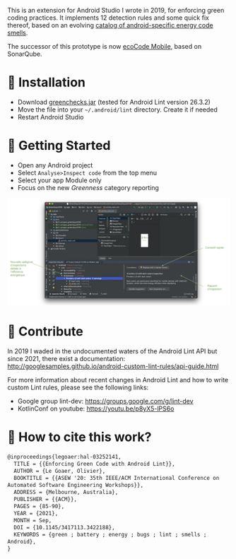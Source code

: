 This is an extension for Android Studio I wrote in 2019, for enforcing green coding practices. It implements 12 detection rules and some quick fix thereof, based on an evolving [catalog of android-specific energy code smells](https://olegoaer.perso.univ-pau.fr/android-energy-smells/).

The successor of this prototype is now [ecoCode Mobile](https://github.com/cnumr/ecoCode/tree/main/src/android-plugin), based on SonarQube.

# 💾 Installation
* Download [greenchecks.jar]() (tested for Android Lint version 26.3.2)
* Move the file into your `~/.android/lint` directory. Create it if needed
* Restart Android Studio

# 🚀 Getting Started
* Open any Android project
* Select `Analyse>Inspect code` from the top menu
* Select your app Module only
* Focus on the new *Greenness* category reporting

![alt text](./assets/screenshot.png)

# 🫵 Contribute

In 2019 I waded in the undocumented waters of the Android Lint API but since 2021, there exist a documentation: http://googlesamples.github.io/android-custom-lint-rules/api-guide.html

For more information about recent changes in Android Lint and how to write custom Lint rules, please see the following links:
* Google group lint-dev: https://groups.google.com/g/lint-dev
* KotlinConf on youtube: https://youtu.be/p8yX5-lPS6o

# 🔗 How to cite this work?
```
@inproceedings{legoaer:hal-03252141,
  TITLE = {{Enforcing Green Code with Android Lint}},
  AUTHOR = {Le Goaer, Olivier},
  BOOKTITLE = {{ASEW '20: 35th IEEE/ACM International Conference on Automated Software Engineering Workshops}},
  ADDRESS = {Melbourne, Australia},
  PUBLISHER = {{ACM}},
  PAGES = {85-90},
  YEAR = {2021},
  MONTH = Sep,
  DOI = {10.1145/3417113.3422188},
  KEYWORDS = {green ; battery ; energy ; bugs ; lint ; smells ; Android},
}
```
